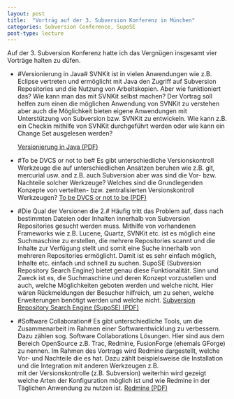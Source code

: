 ```yaml
---
layout: post
title:  "Vorträg auf der 3. Subversion Konferenz in München"
categories: Subversion Conference, SupoSE
post-type: lecture
---
```



Auf der 3. Subversion Konferenz hatte ich das Vergn&uuml;gen insgesamt vier Vortr&auml;ge halten zu d&uuml;fen.



* #Versionierung in Java#
  SVNKit ist in vielen Anwendungen wie z.B. Eclipse vertreten und erm&ouml;glicht mit Java den Zugriff auf 
  Subversion Repositories und die Nutzung von Arbeitskopien. Aber wie funktioniert das? 
  Wie kann man das mit SVNKit selbst machen? Der Vortrag soll helfen zum einen die m&ouml;glichen Anwendung von 
  SVNKit zu verstehen aber auch die M&ouml;glichkeit bieten eigene Anwendungen mit Unterst&uuml;tzung von 
  Subversion bzw. SVNKit zu entwickeln. Wie kann z.B. ein Checkin mithilfe von SVNKit durchgef&uuml;hrt 
  werden oder wie kann ein Change Set ausgelesen werden?</p>
  <a href="/files/SubConf2009SubversionJava.pdf" target="_blank">Versionierung in Java (PDF)</a>

* #To be DVCS or not to be#
  Es gibt unterschiedliche Versionskontroll Werkzeuge die auf unterschiedlichen Ans&auml;tzen beruhen wie z.B. git, 
  mercurial usw. and z.B. auch Subversion aber was sind die Vor- bzw. Nachteile solcher Werkzeuge?
  Welches sind die Grundlegenden Konzepte von verteilten- bzw. zentralisierten Versionskontroll Werkzeugen?
  <a href="/files/SubConf2009DVCSvsCVCS.pdf" target="_blank">To be DVCS or not to be (PDF)</a>


* #Die Qual der Versionen die 2.#
  H&auml;ufig tritt das Problem auf, dass nach bestimmten Dateien oder Inhalten innerhalb von Subversion 
  Repositories gesucht werden muss.  Mithilfe von vorhandenen Frameworks wie z.B. Lucene, Quartz, SVNKit etc. ist 
  es m&ouml;glich eine Suchmaschine zu erstellen, die mehrere Repositories scannt und die Inhalte zur Verf&uuml;gung
  stellt und somit eine Suche innerhalb von mehreren Repositories erm&ouml;glicht. Damit ist es sehr einfach
  m&ouml;glich, Inhalte etc. einfach und schnell zu suchen.
  SupoSE (Subversion Repository Search Engine) bietet genau diese Funktionalit&auml;t.
  Sinn und Zweck ist es, die Suchmaschine und deren Konzept vorzustellen und auch, welche 
  M&ouml;glichkeiten geboten werden und welche nicht. Hier w&auml;ren R&uuml;ckmeldungen der Besucher 
  hilfreich, um zu sehen, welche Erweiterungen ben&ouml;tigt werden und welche nicht. 
  <a href="/files/SubConf2009SupoSE.pdf" target="_blank">Subversion Repository Search Engine (SupoSE) (PDF)</a>

* #Software Collaboration#
  Es gibt unterschiedliche Tools, um die Zusammenarbeit im Rahmen einer Softwarentwicklung zu verbessern. 
  Dazu z&auml;hlen sog. Software Collaborations L&ouml;sungen. Hier sind aus dem Bereich OpenSource z.B. Trac, 
  Redmine, FusionForge  (ehemals GForge) zu nennen. Im Rahmen des Vortrags wird Redmine dargestellt, welche Vor- und Nachteile 
  die es hat. Dazu z&auml;hlt beispielsweise die Installation und die Integration mit anderen Werkzeugen z.B.  
  mit der Versionskontrolle (z.B. Subversion) weiterhin wird gezeigt welche Arten der Konfiguration 
  m&ouml;glich ist und wie Redmine in der T&auml;glichen Anwendung zu nutzen ist. 
  <a href="/files/SubConf2009Redmine.pdf" target="_blank">Redmine (PDF)</a>
